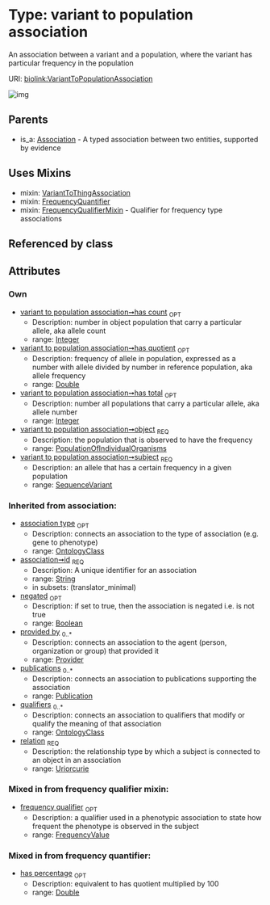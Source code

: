 
# Type: variant to population association


An association between a variant and a population, where the variant has particular frequency in the population

URI: [biolink:VariantToPopulationAssociation](https://w3id.org/biolink/vocab/VariantToPopulationAssociation)


![img](images/VariantToPopulationAssociation.svg)

## Parents

 *  is_a: [Association](Association.md) - A typed association between two entities, supported by evidence

## Uses Mixins

 *  mixin: [VariantToThingAssociation](VariantToThingAssociation.md)
 *  mixin: [FrequencyQuantifier](FrequencyQuantifier.md)
 *  mixin: [FrequencyQualifierMixin](FrequencyQualifierMixin.md) - Qualifier for frequency type associations

## Referenced by class


## Attributes


### Own

 * [variant to population association➞has count](variant_to_population_association_has_count.md)  <sub>OPT</sub>
    * Description: number in object population that carry a particular allele, aka allele count
    * range: [Integer](types/Integer.md)
 * [variant to population association➞has quotient](variant_to_population_association_has_quotient.md)  <sub>OPT</sub>
    * Description: frequency of allele in population, expressed as a number with allele divided by number in reference population, aka allele frequency
    * range: [Double](types/Double.md)
 * [variant to population association➞has total](variant_to_population_association_has_total.md)  <sub>OPT</sub>
    * Description: number all populations that carry a particular allele, aka allele number
    * range: [Integer](types/Integer.md)
 * [variant to population association➞object](variant_to_population_association_object.md)  <sub>REQ</sub>
    * Description: the population that is observed to have the frequency
    * range: [PopulationOfIndividualOrganisms](PopulationOfIndividualOrganisms.md)
 * [variant to population association➞subject](variant_to_population_association_subject.md)  <sub>REQ</sub>
    * Description: an allele that has a certain frequency in a given population
    * range: [SequenceVariant](SequenceVariant.md)

### Inherited from association:

 * [association type](association_type.md)  <sub>OPT</sub>
    * Description: connects an association to the type of association (e.g. gene to phenotype)
    * range: [OntologyClass](OntologyClass.md)
 * [association➞id](association_id.md)  <sub>REQ</sub>
    * Description: A unique identifier for an association
    * range: [String](types/String.md)
    * in subsets: (translator_minimal)
 * [negated](negated.md)  <sub>OPT</sub>
    * Description: if set to true, then the association is negated i.e. is not true
    * range: [Boolean](types/Boolean.md)
 * [provided by](provided_by.md)  <sub>0..*</sub>
    * Description: connects an association to the agent (person, organization or group) that provided it
    * range: [Provider](Provider.md)
 * [publications](publications.md)  <sub>0..*</sub>
    * Description: connects an association to publications supporting the association
    * range: [Publication](Publication.md)
 * [qualifiers](qualifiers.md)  <sub>0..*</sub>
    * Description: connects an association to qualifiers that modify or qualify the meaning of that association
    * range: [OntologyClass](OntologyClass.md)
 * [relation](relation.md)  <sub>REQ</sub>
    * Description: the relationship type by which a subject is connected to an object in an association
    * range: [Uriorcurie](types/Uriorcurie.md)

### Mixed in from frequency qualifier mixin:

 * [frequency qualifier](frequency_qualifier.md)  <sub>OPT</sub>
    * Description: a qualifier used in a phenotypic association to state how frequent the phenotype is observed in the subject
    * range: [FrequencyValue](FrequencyValue.md)

### Mixed in from frequency quantifier:

 * [has percentage](has_percentage.md)  <sub>OPT</sub>
    * Description: equivalent to has quotient multiplied by 100
    * range: [Double](types/Double.md)
